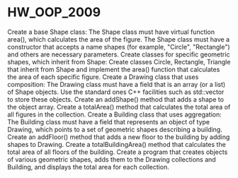 # HW_OOP_2009
Create a base Shape class: The Shape class must have
virtual function area(), which calculates the area of the figure.
The Shape class must have a constructor that accepts a name
shapes (for example, "Circle", "Rectangle") and others are necessary
parameters. Create classes for specific geometric shapes,
which inherit from Shape:
Create classes Circle, Rectangle, Triangle that inherit from
Shape and implement the area() function that calculates the area
of each specific figure.
Create a Drawing class that uses composition:
The Drawing class must have a field that is an array
(or a list) of Shape objects. Use the standard ones
C++ facilities such as std::vector to store these objects.
Create an addShape() method that adds a shape to the object array.
Create a totalArea() method that calculates the total area of all
figures in the collection.
Create a Building class that uses aggregation:
The Building class must have a field that represents an object of type
Drawing, which points to a set of geometric shapes describing a building.
Create an addFloor() method that adds a new floor to the building by
adding shapes to Drawing. Create a totalBuildingArea() method that
calculates the total area of all floors of the building. Create a program that
creates objects of various geometric shapes, adds them to the Drawing collections and
Building, and displays the total area for each collection.
